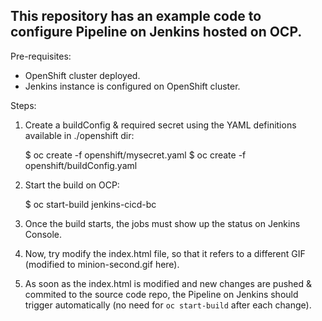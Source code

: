 ## This repository has an example code to configure Pipeline on Jenkins hosted on OCP.

Pre-requisites:
- OpenShift cluster deployed.
- Jenkins instance is configured on OpenShift cluster.

Steps:

1. Create a buildConfig & required secret using the YAML definitions available in ./openshift dir:
    
    $ oc create -f openshift/mysecret.yaml
    $ oc create -f openshift/buildConfig.yaml

2. Start the build on OCP:

    $ oc start-build jenkins-cicd-bc

3. Once the build starts, the jobs must show up the status on Jenkins Console.

4. Now, try modify the index.html file, so that it refers to a different GIF (modified to minion-second.gif here).

5. As soon as the index.html is modified and new changes are pushed & commited to the source code repo, the Pipeline on Jenkins should trigger automatically (no need for `oc start-build` after each change).
